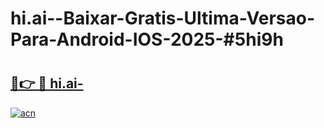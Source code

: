 # hi.ai--Baixar-Gratis-Ultima-Versao-Para-Android-IOS-2025-#5hi9h

# <h2><a href="https://ainizakaria.my?title=hi.ai-&ref=22M">🔗👉 🔴 hi.ai-</a></h2>

[![acn](https://github.com/user-attachments/assets/0f9c940e-d8b0-45ae-aac7-cd30a18b3e1c)](https://ainizakaria.my?title=hi.ai-&ref=22M)

